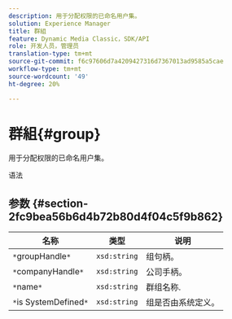 ```yaml
---
description: 用于分配权限的已命名用户集。
solution: Experience Manager
title: 群組
feature: Dynamic Media Classic，SDK/API
role: 开发人员，管理员
translation-type: tm+mt
source-git-commit: f6c97606d7a4209427316d7367013ad9585a5cae
workflow-type: tm+mt
source-wordcount: '49'
ht-degree: 20%

---
```



# 群組{#group}

用于分配权限的已命名用户集。

语法

## 参数 {#section-2fc9bea56b6d4b72b80d4f04c5f9b862}

| 名称 | 类型 | 说明 |
|---|---|---|
| `*`groupHandle`*` | `xsd:string` | 组句柄。 |
| `*`companyHandle`*` | `xsd:string` | 公司手柄。 |
| `*`name`*` | `xsd:string` | 群组名称. |
| `*`is SystemDefined`*` | `xsd:string` | 组是否由系统定义。 |

